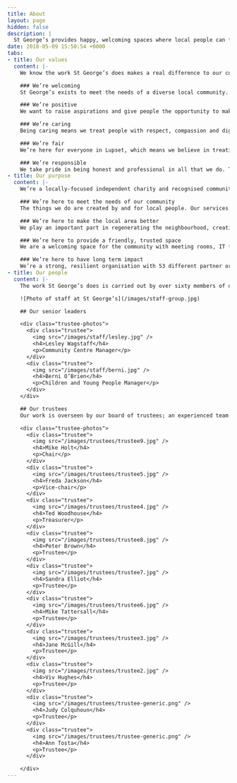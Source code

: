 ```yaml
---
title: About
layout: page
hidden: false
description: |
  St George’s provides happy, welcoming spaces where local people can feel part of something.
date: 2018-05-09 15:50:54 +0000
tabs:
- title: Our values
  content: |-
    We know the work St George’s does makes a real difference to our community members. But we also know that the way we do things matters just as much as what we actually do. That’s why everything we do is guided by our values. They tell our community members what they can expect from us, and help our staff make the right decisions.

    ### We’re welcoming
    St George’s exists to meet the needs of a diverse local community. That means providing friendly, inclusive spaces where everyone feels welcome.

    ### We’re positive
    We want to raise aspirations and give people the opportunity to make life-improving choices. That means we look to inspire people with a positive, can-do attitude.

    ### We’re caring
    Being caring means we treat people with respect, compassion and dignity. But it also means that we work with passion, because we care about making a difference.

    ### We’re fair
    We’re here for everyone in Lupset, which means we believe in treating people equally and without prejudice.

    ### We’re responsible
    We take pride in being honest and professional in all that we do. That means taking responsibility, not only for how we treat the people we work with, but also how we look after our money.
- title: Our purpose
  content: |-
    We’re a locally-focused independent charity and recognised community anchor working with the public and private sector for positive change in Lupset, West Wakefield and beyond. Founded in 1997, we’ve successfully delivered services and activities to improve personal and community health and wellbeing for the past 20 years.

    ### We’re here to meet the needs of our community
    The things we do are created by and for local people. Our services and activities are designed to meet the diverse needs of young people, families and older people.

    ### We’re here to make the local area better
    We play an important part in regenerating the neighbourhood, creating local employment and generating investment that’s retained locally – over £14M over the past 20 years.

    ### We’re here to provide a friendly, trusted space
    We are a welcoming space for the community with meeting rooms, IT facilities, a coffee shop, community allotment and four childcare settings across Wakefield – Lupset, Eastmoor and Sandal. It matters to us that we provide an environment free from exploitation and fear.

    ### We’re here to have long term impact
    We’re a strong, resilient organisation with 53 different partner organisations and an income of £1.2M of which over 88% comes from non-grant sources.
- title: Our people
  content: |-
    The work St George’s does is carried out by over sixty members of dedicated staff, backed by a valued team of volunteers.

    ![Photo of staff at St George’s](/images/staff-group.jpg)

    ## Our senior leaders

    <div class="trustee-photos">
      <div class="trustee">
        <img src="/images/staff/lesley.jpg" />
        <h4>Lesley Wagstaff</h4>
        <p>Community Centre Manager</p>
      </div>
      <div class="trustee">
        <img src="/images/staff/berni.jpg" />
        <h4>Berni O’Brien</h4>
        <p>Children and Young People Manager</p>
      </div>
    </div>

    ## Our trustees
    Our work is overseen by our board of trustees; an experienced team with a range of professional backgrounds who use their knowledge and experience to help guide the organisation towards fulfilling its charitable aims.

    <div class="trustee-photos">
      <div class="trustee">
        <img src="/images/trustees/trustee9.jpg" />
        <h4>Mike Holt</h4>
        <p>Chair</p>
      </div>
      <div class="trustee">
        <img src="/images/trustees/trustee5.jpg" />
        <h4>Freda Jackson</h4>
        <p>Vice-chair</p>
      </div>
      <div class="trustee">
        <img src="/images/trustees/trustee4.jpg" />
        <h4>Ted Woodhouse</h4>
        <p>Treasurer</p>
      </div>
      <div class="trustee">
        <img src="/images/trustees/trustee8.jpg" />
        <h4>Peter Brown</h4>
        <p>Trustee</p>
      </div>
      <div class="trustee">
        <img src="/images/trustees/trustee7.jpg" />
        <h4>Sandra Elliot</h4>
        <p>Trustee</p>
      </div>
      <div class="trustee">
        <img src="/images/trustees/trustee6.jpg" />
        <h4>Mike Tattersall</h4>
        <p>Trustee</p>
      </div>
      <div class="trustee">
        <img src="/images/trustees/trustee3.jpg" />
        <h4>Jane McGill</h4>
        <p>Trustee</p>
      </div>
      <div class="trustee">
        <img src="/images/trustees/trustee2.jpg" />
        <h4>Viv Hughes</h4>
        <p>Trustee</p>
      </div>
      <div class="trustee">
        <img src="/images/trustees/trustee-generic.png" />
        <h4>Judy Colquhoun</h4>
        <p>Trustee</p>
      </div>
      <div class="trustee">
        <img src="/images/trustees/trustee-generic.png" />
        <h4>Ann Tosta</h4>
        <p>Trustee</p>
      </div>

    </div>
---
```

